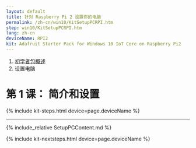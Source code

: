 ```yaml
---
layout: default
title: 针对 Raspberry Pi 2 设置你的电脑
permalink: /zh-cn/win10/KitSetupPCRPI.htm
step: win10/KitSetupPCRPI.htm
lang: zh-cn
deviceName: RPI2
kit: Adafruit Starter Pack for Windows 10 IoT Core on Raspberry Pi2
---
```

<ol class="breadcrumb">
  <li><a href="{{site.baseurl}}/{{page.lang}}/AdafruitMakerKit.htm">初学者包概述</a></li>
  <li class="active">设置电脑</li>
</ol>

<h1 class="thin-header">第 1 课： 简介和设置</h1>
{% include kit-steps.html device=page.deviceName %}

<hr>

{% include_relative SetupPCContent.md %}

{% include kit-nextsteps.html device=page.deviceName %}




